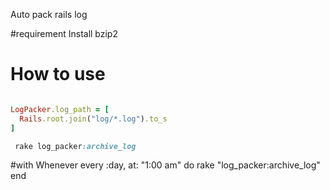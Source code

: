 Auto pack rails log

#requirement
  Install bzip2
  
  
# How to use
  ```config/initializers/log_packer.rb
  
  LogPacker.log_path = [
    Rails.root.join("log/*.log").to_s
  ]
  
   rake log_packer:archive_log
  ```
  
#with Whenever
  every :day, at: "1:00 am" do
    rake "log_packer:archive_log"
  end